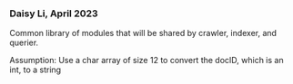### Daisy Li, April 2023

Common library of modules that will be shared by crawler, indexer, and querier. 

Assumption: Use a char array of size 12 to convert the docID, which is an int, to a string